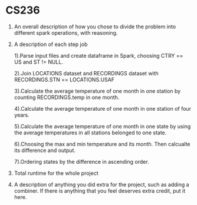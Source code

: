 # CS236
1. An overall description of how you chose to divide the problem into different spark
operations, with reasoning.


2. A description of each step job
    
    1).Parse input files and create dataframe in Spark, choosing CTRY == US and ST != NULL.
    
    2).Join LOCATIONS dataset and RECORDINGS dataset with RECORDINGS.STN == LOCATIONS.USAF
    
    3).Calculate the average temperature of one month in one station by counting RECORDINGS.temp in one month.
    
    4).Calculate the average temperature of one month in one station of four years.
    
    5).Calculate the average temperature of one month in one state by using the average temperatures in all 
    stations belonged to one state.
    
    6).Choosing the max and min temperature and its month. Then calcualte its difference and output.
    
    7).Ordering states by the difference in ascending order.

3. Total runtime for the whole project


4. A description of anything you did extra for the project, such as adding a combiner. If
there is anything that you feel deserves extra credit, put it here.
